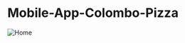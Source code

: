 # Mobile-App-Colombo-Pizza

![Home](https://user-images.githubusercontent.com/72688889/150120674-e1f65199-5489-427a-ae02-92238dbec933.png)
